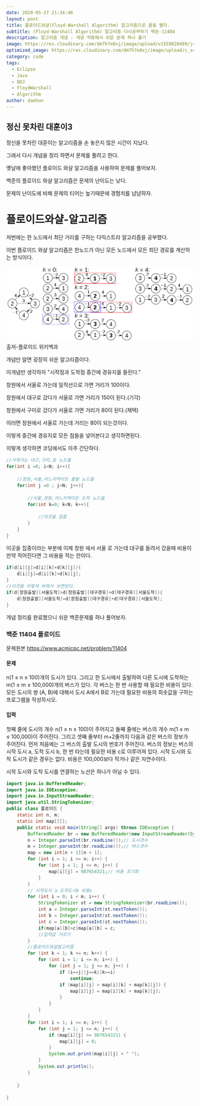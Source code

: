 ```yaml
---
date: 2020-05-27 21:34:40
layout: post
title: 플로이드와샬(Floyd-Warshall Algorithm) 알고리즘으로 꿀을 빨자.
subtitle: (Floyd-Warshall Algorithm) 알고리즘 다시공부하기 백준-11404
description: 알고리즘 개념 - 개념 적용해서 쉬운 문제 하나 풀기
image: https://res.cloudinary.com/dm7h7e8xj/image/upload/v1559820489/js-code_n83m7a.jpg
optimized_image: https://res.cloudinary.com/dm7h7e8xj/image/upload/c_scale,w_380/v1559820489/js-code_n83m7a.jpg
category: code
tags:
  - Eclipse
  - Java
  - BOJ
  - FloydWarshall
  - Algorithm
author: daehun
---
```



## 정신 못차린 대훈이3

정신을 못차린 대훈이는 알고리즘을 손 놓은지 많은 시간이 지났다.

그래서 다시 개념을 정리 하면서 문제를 풀려고 한다.

옛날에 좋아했던 플로이드 와샬 알고리즘을 사용하여 문제를 풀어보자.

백준의 플로이드 와샬 알고리즘은 문제의 난이도는 낮다.

문제의 난이도에 비해 문제의 티어는 높기때문에 경험치를 냠냠하자.

# 플로이드와샬-알고리즘

저번에는 한 노드에서 최단 거리를 구하는 다익스트라 알고리즘을 공부했다.

이번 플로이드 와샬 알고리즘은 한노드가 아닌 모든 노드에서 모든 최단 경로를 계산하는 방식이다.

![1](../assets/img/work/플로이드1.png)
출저-플로이드 위키백과



개념만 알면 굉장히 쉬운 알고리즘이다.

이개념만 생각하자 "시작점과 도착점 중간에 경유지를 들린다."

창원에서 서울로 가는데 일직선으로 가면 거리가 100이다.

창원에서 대구로 갔다가 서울로 가면 거리가 150이 된다.(기각)

창원에서 구미로 갔다가 서울로 가면 거리가 80이 된다.(채택)

이러면 창원에서 서울로 가는데 거리는 80이 되는것이다.

이렇게 중간에 경유지로 모든 점들을 넣어본다고 생각하면된다.

이렇게 생각하면 코딩에서도 아주 간단하다.

```java
//거쳐가는 대구,구미,등 노드들
for(int i =0; i<N; i++){

	//창원,서울,어느지역이든 출발 노드들
	for(int j =0 ; j<N; j++){

		//서울,창원,어느지역이든 도착 노드들
		for(int k=0; k<N; k++){

			//이곳을 집중
		}
	}
}
```

이곳을 집중이라는 부분에 이제 창원 에서 서울 로 가는데 대구를 들려서 갔을때
비용이 만약 적어진다면 그 비용을 적는 란이다.

```java
if(d[i][j]>d[i][k]+d[k][j]){
	d[i][j]=d[i][k]+d[k][j];
}
//이것을 이렇게 바꿔서 보면된다.
if(d[창원출발][서울도착]>d[창원출발][대구경유]+d[대구경유][서울도착]){
	d[창원출발][서울도착]=d[창원출발][대구경유]+d[대구경유][서울도착];
}
```
개념 정리를 완료했으니 쉬운 백준문제를 하나 풀어보자.

### 백준 11404 플로이드
문제원본 https://www.acmicpc.net/problem/11404

#### 문제
n(1 ≤ n ≤ 100)개의 도시가 있다. 그리고 한 도시에서 출발하여 다른 도시에 도착하는 m(1 ≤ m ≤ 100,000)개의 버스가 있다. 각 버스는 한 번 사용할 때 필요한 비용이 있다.
모든 도시의 쌍 (A, B)에 대해서 도시 A에서 B로 가는데 필요한 비용의 최솟값을 구하는 프로그램을 작성하시오.

#### 입력
첫째 줄에 도시의 개수 n(1 ≤ n ≤ 100)이 주어지고 둘째 줄에는 버스의 개수 m(1 ≤ m ≤ 100,000)이 주어진다. 그리고 셋째 줄부터 m+2줄까지 다음과 같은 버스의 정보가 주어진다. 먼저 처음에는 그 버스의 출발 도시의 번호가 주어진다. 버스의 정보는 버스의 시작 도시 a, 도착 도시 b, 한 번 타는데 필요한 비용 c로 이루어져 있다. 시작 도시와 도착 도시가 같은 경우는 없다. 비용은 100,000보다 작거나 같은 자연수이다.

시작 도시와 도착 도시를 연결하는 노선은 하나가 아닐 수 있다.

```java
import java.io.BufferedReader;
import java.io.IOException;
import java.io.InputStreamReader;
import java.util.StringTokenizer;
public class 플로이드 {
	static int n, m;
	static int map[][];
	public static void main(String[] args) throws IOException {
		BufferedReader br = new BufferedReader(new InputStreamReader(System.in));
		n = Integer.parseInt(br.readLine());// 도시갯수
		m = Integer.parseInt(br.readLine());// 버스갯수
		map = new int[n + 1][n + 1];
		for (int i = 1; i <= n; i++) {
			for (int j = 1; j <= n; j++) {
				map[i][j] = 987654321;// 비용 초기화
			}
		}
		// 시작도시 a 도착도시b 비용c
		for (int i = 0; i < m; i++) {
			StringTokenizer st = new StringTokenizer(br.readLine());
			int a = Integer.parseInt(st.nextToken());
			int b = Integer.parseInt(st.nextToken());
			int c = Integer.parseInt(st.nextToken());
			if(map[a][b]>c)map[a][b] = c;
			//입력값 거르기
		}
		//플로이드와샬알고리즘
		for (int k = 1; k <= n; k++) {
			for (int i = 1; i <= n; i++) {
				for (int j = 1; j <= n; j++) {
					if (i==j||j==k||k==i)
						continue;
					if (map[i][j] > map[i][k] + map[k][j]) {
						map[i][j] = map[i][k] + map[k][j];
					}
				}
			}
		}
		for (int i = 1; i <= n; i++) {
			for (int j = 1; j <= n; j++) {
				if (map[i][j] >= 987654321) {
					map[i][j] = 0;
				}
				System.out.print(map[i][j] + " ");
			}
			System.out.println();
		}

	}

}
```



